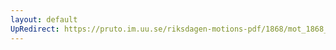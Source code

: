```yaml
---
layout: default
UpRedirect: https://pruto.im.uu.se/riksdagen-motions-pdf/1868/mot_1868__ak__182/mot_1868__ak__182-002.pdf
---
```

